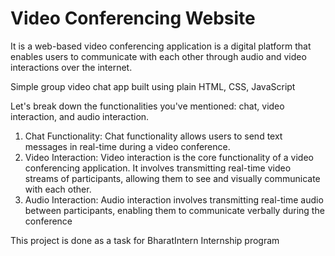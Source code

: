 # Video Conferencing Website 

It is a web-based video conferencing application is a digital platform that enables users to communicate with each other through audio and video interactions over the internet.

Simple group video chat app built using plain HTML, CSS, JavaScript

Let's break down the functionalities you've mentioned: chat, video interaction, and audio interaction.
1. Chat Functionality:
Chat functionality allows users to send text messages in real-time during a video conference.
2. Video Interaction:
Video interaction is the core functionality of a video conferencing application. It involves transmitting real-time video streams of participants, allowing them to see and visually communicate with each other.
3. Audio Interaction:
Audio interaction involves transmitting real-time audio between participants, enabling them to communicate verbally during the conference 

This project is done as a task for BharatIntern Internship program 
